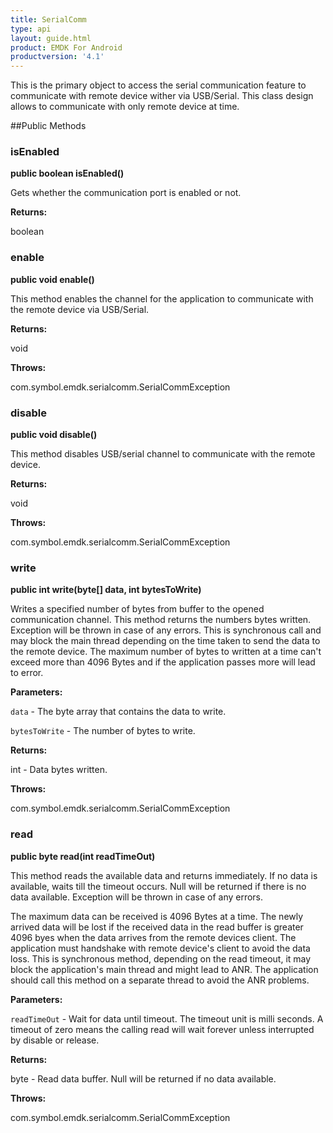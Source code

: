 ```yaml
---
title: SerialComm
type: api
layout: guide.html
product: EMDK For Android
productversion: '4.1'
---
```



This is the primary object to access the serial communication feature to communicate with remote device wither via USB/Serial.
 This class design allows to communicate with only remote device at time.
 
 

##Public Methods

### isEnabled

**public boolean isEnabled()**

Gets whether the communication port is enabled or not.

**Returns:**

boolean

### enable

**public void enable()**

This method enables the channel for the application to communicate with the remote device via USB/Serial.

**Returns:**

void

**Throws:**

com.symbol.emdk.serialcomm.SerialCommException



### disable

**public void disable()**

This method disables USB/serial channel to communicate with the remote device.

**Returns:**

void

**Throws:**

com.symbol.emdk.serialcomm.SerialCommException



### write

**public int write(byte[] data, int bytesToWrite)**

Writes a specified number of bytes from buffer to the opened communication channel. 
 This method returns the numbers bytes written. Exception will be thrown in case of any errors.
 This is synchronous call and may block the main thread depending on the time taken to send the data to the remote device. 
 The maximum number of bytes to written at a time can't exceed more than 4096 Bytes and if the application passes more will 
 lead to error.

**Parameters:**

`data` - The byte array that contains the data to write.

`bytesToWrite` - The number of bytes to write.

**Returns:**

int - Data bytes written.

**Throws:**

com.symbol.emdk.serialcomm.SerialCommException



### read

**public byte read(int readTimeOut)**

This method reads the available data and returns immediately. If no data is available,
 waits till the timeout occurs. Null will be returned if there is no data available.
 Exception will be thrown in case of any errors.
 
 The maximum data can be received is 4096 Bytes at a time. The newly arrived data will be lost if the received data in the 
 read buffer is greater 4096 byes when the data arrives from the remote devices client.
 The application must handshake with remote device's client to avoid the data loss.
 This is synchronous method,  depending on the read timeout, it may block the application's
 main thread and might lead to ANR. The application should call this method on a separate thread
 to avoid the ANR problems.

**Parameters:**

`readTimeOut` - Wait for data until timeout. The timeout unit is  milli seconds. 
 		  A timeout of zero means the calling read will wait forever unless interrupted by disable or release.

**Returns:**

byte - Read data buffer. Null will be returned if no data available.

**Throws:**

com.symbol.emdk.serialcomm.SerialCommException











